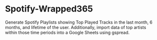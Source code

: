 # Spotify-Wrapped365
Generate Spotify Playlists showing Top Played Tracks in the last month, 6 months, and lifetime of the user. Additionally, import data of top artists within those time periods into a Google Sheets using gspread.
